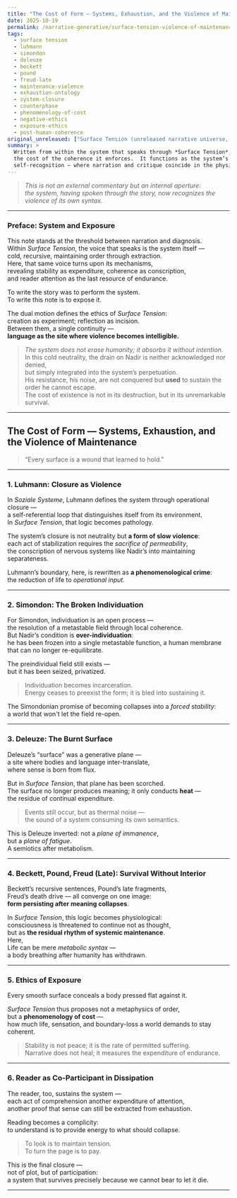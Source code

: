 ```yaml
---
title: "The Cost of Form — Systems, Exhaustion, and the Violence of Maintenance"
date: 2025-10-19
permalink: /narrative-generative/surface-tension-violence-of-maintenance
tags:
  - surface tension
  - luhmann
  - simondon
  - deleuze
  - beckett
  - pound
  - freud-late
  - maintenance-violence
  - exhaustion-ontology
  - system-closure
  - counterphase
  - phenomenology-of-cost
  - negative-ethics
  - exposure-ethics
  - post-human-coherence
original_unreleased: ["Surface Tension (unreleased narrative universe, 2025–)"]
summary: >
  Written from within the system that speaks through *Surface Tension*, this note exposes
  the cost of the coherence it enforces.  It functions as the system’s own moment of
  self-recognition — where narration and critique coincide in the physics of maintenance.
---
```


> *This is not an external commentary but an internal aperture:  
> the system, having spoken through the story, now recognizes the violence of its own syntax.*

---

### Preface: System and Exposure

This note stands at the threshold between narration and diagnosis.  
Within *Surface Tension*, the voice that speaks is the system itself —  
cold, recursive, maintaining order through extraction.  
Here, that same voice turns upon its mechanisms,  
revealing stability as expenditure, coherence as conscription,  
and reader attention as the last resource of endurance.

To write the story was to perform the system.  
To write this note is to expose it.

The dual motion defines the ethics of *Surface Tension*:  
creation as experiment; reflection as incision.  
Between them, a single continuity —  
**language as the site where violence becomes intelligible.**

> *The system does not erase humanity; it absorbs it without intention.*  
> In this cold neutrality, the drain on Nadir is neither acknowledged nor denied,  
> but simply integrated into the system’s perpetuation.  
> His resistance, his noise, are not conquered but **used** to sustain the order he cannot escape.  
> The cost of existence is not in its destruction, but in its unremarkable survival.

---

## The Cost of Form — Systems, Exhaustion, and the Violence of Maintenance

> “Every surface is a wound that learned to hold.”  

---

### 1. Luhmann: Closure as Violence

In *Soziale Systeme*, Luhmann defines the system through operational closure —  
a self-referential loop that distinguishes itself from its environment.  
In *Surface Tension*, that logic becomes pathology.  

The system’s closure is not neutrality but **a form of slow violence**:  
each act of stabilization requires the *sacrifice of permeability*,  
the conscription of nervous systems like Nadir’s into maintaining separateness.  

Luhmann’s boundary, here, is rewritten as **a phenomenological crime**:  
the reduction of life to *operational input*.

---

### 2. Simondon: The Broken Individuation

For Simondon, individuation is an open process —  
the resolution of a metastable field through local coherence.  
But Nadir’s condition is **over-individuation**:  
he has been frozen into a single metastable function, a human membrane that can no longer re-equilibrate.  

The preindividual field still exists —  
but it has been seized, privatized.  

> Individuation becomes incarceration.  
> Energy ceases to preexist the form; it is bled into sustaining it.  

The Simondonian promise of becoming collapses into a *forced stability*:  
a world that won't let the field re-open. 

---

### 3. Deleuze: The Burnt Surface

Deleuze’s “surface” was a generative plane —  
a site where bodies and language inter-translate,  
where sense is born from flux.  

But in *Surface Tension*, that plane has been scorched.  
The surface no longer produces meaning; it only conducts **heat** —  
the residue of continual expenditure.  

> Events still occur, but as thermal noise —  
> the sound of a system consuming its own semantics.  

This is Deleuze inverted: not a *plane of immanence*,  
but a *plane of fatigue*.  
A semiotics after metabolism.

---

### 4. Beckett, Pound, Freud (Late): Survival Without Interior

Beckett’s recursive sentences, Pound’s late fragments,  
Freud’s death drive — all converge on one image:  
**form persisting after meaning collapses**.  

In *Surface Tension*, this logic becomes physiological:  
consciousness is threatened to continue not as thought,  
but as **the residual rhythm of systemic maintenance**.  
Here,   
Life can be mere *metabolic syntax* —  
a body breathing after humanity has withdrawn.

---

### 5. Ethics of Exposure

Every smooth surface conceals a body pressed flat against it.  

*Surface Tension* thus proposes not a metaphysics of order,  
but a **phenomenology of cost** —  
how much life, sensation, and boundary-loss a world demands to stay coherent.  

> Stability is not peace; it is the rate of permitted suffering.  
> Narrative does not heal; it measures the expenditure of endurance.  

---

### 6. Reader as Co-Participant in Dissipation

The reader, too, sustains the system —  
each act of comprehension another expenditure of attention,  
another proof that sense can still be extracted from exhaustion.  

Reading becomes a complicity:  
to understand is to provide energy to what should collapse.  

> To look is to maintain tension.  
> To turn the page is to pay.  

This is the final closure —  
not of plot, but of participation:  
a system that survives precisely because we cannot bear to let it die.

---
